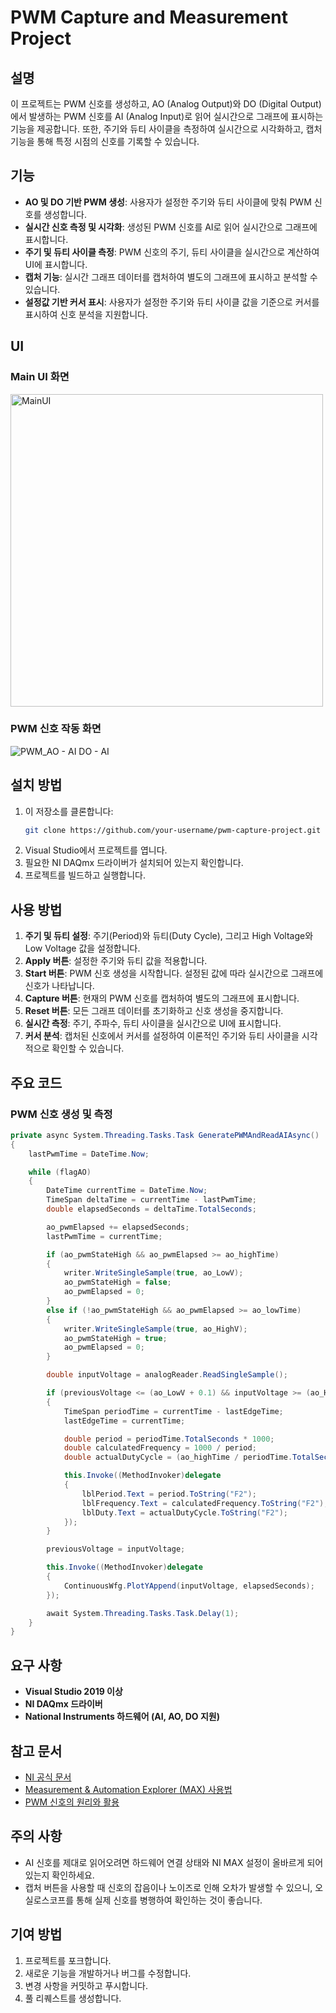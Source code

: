 
# PWM Capture and Measurement Project

## 설명
이 프로젝트는 PWM 신호를 생성하고, AO (Analog Output)와 DO (Digital Output)에서 발생하는 PWM 신호를 AI (Analog Input)로 읽어 실시간으로 그래프에 표시하는 기능을 제공합니다. 또한, 주기와 듀티 사이클을 측정하여 실시간으로 시각화하고, 캡처 기능을 통해 특정 시점의 신호를 기록할 수 있습니다.

## 기능
- **AO 및 DO 기반 PWM 생성**: 사용자가 설정한 주기와 듀티 사이클에 맞춰 PWM 신호를 생성합니다.
- **실시간 신호 측정 및 시각화**: 생성된 PWM 신호를 AI로 읽어 실시간으로 그래프에 표시합니다.
- **주기 및 듀티 사이클 측정**: PWM 신호의 주기, 듀티 사이클을 실시간으로 계산하여 UI에 표시합니다.
- **캡처 기능**: 실시간 그래프 데이터를 캡처하여 별도의 그래프에 표시하고 분석할 수 있습니다.
- **설정값 기반 커서 표시**: 사용자가 설정한 주기와 듀티 사이클 값을 기준으로 커서를 표시하여 신호 분석을 지원합니다.

## UI

### Main UI 화면

<img width="500" alt="MainUI" src="https://github.com/user-attachments/assets/72964dd2-02e0-40e6-9e28-875b48e7e1e9">

### PWM 신호 작동 화면

![PWM_AO - AI   DO - AI](https://github.com/user-attachments/assets/42a7549b-f357-424a-9e95-a297beb12cc2)

## 설치 방법

1. 이 저장소를 클론합니다:
   ```bash
   git clone https://github.com/your-username/pwm-capture-project.git


2. Visual Studio에서 프로젝트를 엽니다.
3. 필요한 NI DAQmx 드라이버가 설치되어 있는지 확인합니다.
4. 프로젝트를 빌드하고 실행합니다.

## 사용 방법

1. **주기 및 듀티 설정**: 주기(Period)와 듀티(Duty Cycle), 그리고 High Voltage와 Low Voltage 값을 설정합니다.
2. **Apply 버튼**: 설정한 주기와 듀티 값을 적용합니다.
3. **Start 버튼**: PWM 신호 생성을 시작합니다. 설정된 값에 따라 실시간으로 그래프에 신호가 나타납니다.
4. **Capture 버튼**: 현재의 PWM 신호를 캡처하여 별도의 그래프에 표시합니다.
5. **Reset 버튼**: 모든 그래프 데이터를 초기화하고 신호 생성을 중지합니다.
6. **실시간 측정**: 주기, 주파수, 듀티 사이클을 실시간으로 UI에 표시합니다.
7. **커서 분석**: 캡처된 신호에서 커서를 설정하여 이론적인 주기와 듀티 사이클을 시각적으로 확인할 수 있습니다.

## 주요 코드

### PWM 신호 생성 및 측정

```csharp
private async System.Threading.Tasks.Task GeneratePWMAndReadAIAsync()
{
    lastPwmTime = DateTime.Now;

    while (flagAO)
    {
        DateTime currentTime = DateTime.Now;
        TimeSpan deltaTime = currentTime - lastPwmTime;
        double elapsedSeconds = deltaTime.TotalSeconds;

        ao_pwmElapsed += elapsedSeconds;
        lastPwmTime = currentTime;

        if (ao_pwmStateHigh && ao_pwmElapsed >= ao_highTime)
        {
            writer.WriteSingleSample(true, ao_LowV);
            ao_pwmStateHigh = false;
            ao_pwmElapsed = 0;
        }
        else if (!ao_pwmStateHigh && ao_pwmElapsed >= ao_lowTime)
        {
            writer.WriteSingleSample(true, ao_HighV);
            ao_pwmStateHigh = true;
            ao_pwmElapsed = 0;
        }

        double inputVoltage = analogReader.ReadSingleSample();

        if (previousVoltage <= (ao_LowV + 0.1) && inputVoltage >= (ao_HighV - 0.1))
        {
            TimeSpan periodTime = currentTime - lastEdgeTime;
            lastEdgeTime = currentTime;

            double period = periodTime.TotalSeconds * 1000;
            double calculatedFrequency = 1000 / period;
            double actualDutyCycle = (ao_highTime / periodTime.TotalSeconds) * 100;

            this.Invoke((MethodInvoker)delegate
            {
                lblPeriod.Text = period.ToString("F2");
                lblFrequency.Text = calculatedFrequency.ToString("F2");
                lblDuty.Text = actualDutyCycle.ToString("F2");
            });
        }

        previousVoltage = inputVoltage;

        this.Invoke((MethodInvoker)delegate
        {
            ContinuousWfg.PlotYAppend(inputVoltage, elapsedSeconds);
        });

        await System.Threading.Tasks.Task.Delay(1);
    }
}
```

## 요구 사항
- **Visual Studio 2019 이상**
- **NI DAQmx 드라이버**
- **National Instruments 하드웨어 (AI, AO, DO 지원)**

## 참고 문서
- [NI 공식 문서](https://www.ni.com)
- [Measurement & Automation Explorer (MAX) 사용법](https://www.ni.com/ko-kr/support/downloads/software-products/download.ni-measurement-automation-explorer-(max).html)
- [PWM 신호의 원리와 활용](https://example.com)

## 주의 사항
- AI 신호를 제대로 읽어오려면 하드웨어 연결 상태와 NI MAX 설정이 올바르게 되어 있는지 확인하세요.
- 캡처 버튼을 사용할 때 신호의 잡음이나 노이즈로 인해 오차가 발생할 수 있으니, 오실로스코프를 통해 실제 신호를 병행하여 확인하는 것이 좋습니다.

## 기여 방법
1. 프로젝트를 포크합니다.
2. 새로운 기능을 개발하거나 버그를 수정합니다.
3. 변경 사항을 커밋하고 푸시합니다.
4. 풀 리퀘스트를 생성합니다.

```
